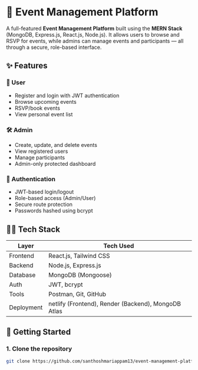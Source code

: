 # 🎫 Event Management Platform

A full-featured **Event Management Platform** built using the **MERN Stack** (MongoDB, Express.js, React.js, Node.js). It allows users to browse and RSVP for events, while admins can manage events and participants — all through a secure, role-based interface.

## ✨ Features

### 👤 User
- Register and login with JWT authentication
- Browse upcoming events
- RSVP/book events
- View personal event list

### 🛠 Admin
- Create, update, and delete events
- View registered users
- Manage participants
- Admin-only protected dashboard

### 🔐 Authentication
- JWT-based login/logout
- Role-based access (Admin/User)
- Secure route protection
- Passwords hashed using bcrypt

## 🧑‍💻 Tech Stack

| Layer       | Tech Used               |
|-------------|--------------------------|
| Frontend    | React.js, Tailwind CSS   |
| Backend     | Node.js, Express.js      |
| Database    | MongoDB (Mongoose)       |
| Auth        | JWT, bcrypt              |
| Tools       | Postman, Git, GitHub     |
| Deployment  |netlify (Frontend), Render (Backend), MongoDB Atlas |

## 🚀 Getting Started

### 1. Clone the repository
```bash
git clone https://github.com/santhoshmariappam13/event-management-platform.git
